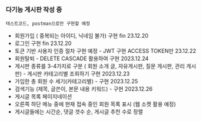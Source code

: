 ### 다기능 게시판 작성 중 
`` 테스트코드, postman으로만 구현할 예정 ``
- 회원가입 ( 중복되는 아이디, 닉네임 불가) 구현 fin 23.12.20
- 로그인 구현 fin 23.12.20
- 토큰 기반 사용자 인증 절차 구현 예정 - JWT 구현 ACCESS TOKEN만 23.12.22
- 회원탈퇴 - DELETE CASCADE 활용하여 구현  2023.12.24   
- 게시판 종류를 3-4가지로 구분 ( 회원 소개 글, 자유게시판, 질문 게시판, 관리 게시판) - 게시판 카테고리별 조회하기 구현 2023.12.23
- 가입한 총 회원 수 세기(카테고리별) - 구현 2023.12.25
- 검색기능 (제목, 글쓴이, 본문 내용 키워드) - 구현 2023.12.26
- 게시글 목록 페이지네이션 
- 오른쪽 하단 메뉴 중에 현재 접속 중인 회원 목록 표시 (웹 소켓 활용 예정)
- 게시글들에는 시간순, 댓글 갯수 순, 게시글 추천 수로 정렬




